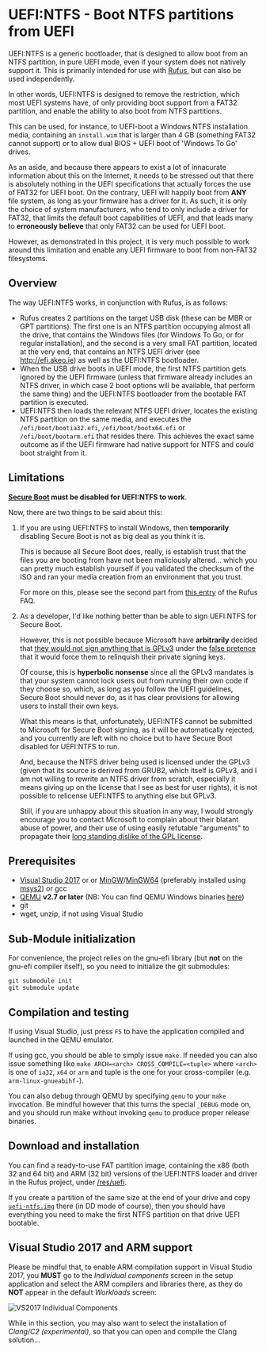 UEFI:NTFS - Boot NTFS partitions from UEFI
==========================================

UEFI:NTFS is a generic bootloader, that is designed to allow boot from an NTFS
partition, in pure UEFI mode, even if your system does not natively support it.
This is primarily intended for use with [Rufus](https://rufus.akeo.ie), but can
also be used independently.

In other words, UEFI:NTFS is designed to remove the restriction, which most
UEFI systems have, of only providing boot support from a FAT32 partition, and
enable the ability to also boot from NTFS partitions.

This can be used, for instance, to UEFI-boot a Windows NTFS installation media,
containing an `install.wim` that is larger than 4 GB (something FAT32 cannot
support) or to allow dual BIOS + UEFI boot of 'Windows To Go' drives.

As an aside, and because there appears to exist a lot of innacurate information
about this on the Internet, it needs to be stressed out that there is absolutely
nothing in the UEFI specifications that actually forces the use of FAT32 for
UEFI boot. On the contrary, UEFI will happily boot from __ANY__ file system, 
as long as your firmware has a driver for it. As such, it is only the choice of
system manufacturers, who tend to only include a driver for FAT32, that limits
the default boot capabilities of UEFI, and that leads many to __erroneously 
believe__ that only FAT32 can be used for UEFI boot.

However, as demonstrated in this project, it is very much possible to work
around this limitation and enable any UEFI firmware to boot from non-FAT32
filesystems.

## Overview

The way UEFI:NTFS works, in conjunction with Rufus, is as follows:

* Rufus creates 2 partitions on the target USB disk (these can be MBR or GPT
  partitions). The first one is an NTFS partition occupying almost all the
  drive, that contains the Windows files (for Windows To Go, or for regular
  installation), and the second is a very small FAT partition, located at the
  very end, that contains an NTFS UEFI driver (see http://efi.akeo.ie) as well
  as the UEFI:NTFS bootloader.
* When the USB drive boots in UEFI mode, the first NTFS partition gets ignored
  by the UEFI firmware (unless that firmware already includes an NTFS driver,
  in which case 2 boot options will be available, that perform the same thing)
  and the UEFI:NTFS bootloader from the bootable FAT partition is executed.
* UEFI:NTFS then loads the relevant NTFS UEFI driver, locates the existing NTFS
  partition on the same media, and executes the `/efi/boot/bootia32.efi`,
  `/efi/boot/bootx64.efi` or `/efi/boot/bootarm.efi` that resides there. This
  achieves the exact same outcome as if the UEFI firmware had native support
  for NTFS and could boot straight from it.
  
## Limitations

__[Secure Boot](https://en.wikipedia.org/wiki/Unified_Extensible_Firmware_Interface#Secure_boot)
must be disabled for UEFI:NTFS to work__.

Now, there are two things to be said about this:

1. If you are using UEFI:NTFS to install Windows, then __temporarily__ disabling
   Secure Boot is not as big deal as you think it is.

   This is because all Secure Boot does, really, is establish trust that the
   files you are booting from have not been maliciously altered... which you
   can pretty much establish yourself if you validated the checksum of the ISO
   and ran your media creation from an environment that you trust.

   For more on this, please see the second part
   from [this entry](https://github.com/pbatard/rufus/wiki/FAQ#Blah_UEFI_Blah_FAT32_therefore_Rufus_should_Blah)
   of the Rufus FAQ.

2. As a developer, I'd like nothing better than be able to sign UEFI:NTFS for
   Secure Boot.

   However, this is not possible because Microsoft have __arbitrarily__
   decided that [they would not sign anything that is GPLv3](https://blogs.msdn.microsoft.com/windows_hardware_certification/2013/12/03/microsoft-uefi-ca-signing-policy-updates/)
   under the [false pretence](https://www.gnu.org/licenses/gpl-faq.en.html#GiveUpKeys)
   that it would force them to relinquish their private signing keys.

   Of course, this is __hyperbolic nonsense__ since all the GPLv3 mandates is
   that your system cannot lock users out from running their own code if they
   choose so, which, as long as you follow the UEFI guidelines, Secure Boot
   should never do, as it has clear provisions for allowing users to install
   their own keys.

   What this means is that, unfortunately, UEFI:NTFS cannot be submitted to
   Microsoft for Secure Boot signing, as it will be automatically rejected,
   and you currently are left with no choice but to have Secure Boot disabled
   for UEFI:NTFS to run. 

   And, because the NTFS driver being used is licensed under the GPLv3 (given
   that its source is derived from GRUB2, which itself is GPLv3, and I am not
   willing to rewrite an NTFS driver from scratch, especially it means giving
   up on the license that I see as best for user rights), it is not possible
   to relicense UEFI:NTFS to anything else but GPLv3.

   Still, if you are unhappy about this situation in any way, I would
   strongly encourage you to contact Microsoft to complain about their blatant
   abuse of power, and their use of using easily refutable "arguments" to
   propagate their [long standing dislike of the GPL license](https://www.theregister.co.uk/2001/06/02/ballmer_linux_is_a_cancer/).

## Prerequisites

* [Visual Studio 2017](https://www.visualstudio.com/vs/community/) or
  or [MinGW](http://www.mingw.org/)/[MinGW64](http://mingw-w64.sourceforge.net/)
  (preferably installed using [msys2](https://sourceforge.net/projects/msys2/)) or gcc
* [QEMU](http://www.qemu.org) __v2.7 or later__
  (NB: You can find QEMU Windows binaries [here](https://qemu.weilnetz.de/w64/))
* git
* wget, unzip, if not using Visual Studio

## Sub-Module initialization

For convenience, the project relies on the gnu-efi library (but __not__ on
the gnu-efi compiler itself), so you need to initialize the git submodules:
```
git submodule init
git submodule update
```

## Compilation and testing

If using Visual Studio, just press `F5` to have the application compiled and
launched in the QEMU emulator.

If using gcc, you should be able to simply issue `make`. If needed you can also
issue something like `make ARCH=<arch> CROSS_COMPILE=<tuple>` where `<arch>` is
one of `ia32`, `x64` or `arm` and tuple is the one for your cross-compiler (e.g.
`arm-linux-gnueabihf-`).

You can also debug through QEMU by specifying `qemu` to your `make` invocation.
Be mindful however that this turns the special `_DEBUG` mode on, and you should
run make without invoking `qemu` to produce proper release binaries.

## Download and installation

You can find a ready-to-use FAT partition image, containing the x86 (both 32 and
64 bit) and ARM (32 bit) versions of the UEFI:NTFS loader and driver in the
Rufus project, under [/res/uefi](https://github.com/pbatard/rufus/tree/master/res/uefi).

If you create a partition of the same size at the end of your drive and copy
[`uefi-ntfs.img`](https://github.com/pbatard/rufus/blob/master/res/uefi/uefi-ntfs.img?raw=true)
there (in DD mode of course), then you should have everything you need to make
the first NTFS partition on that drive UEFI bootable.

## Visual Studio 2017 and ARM support

Please be mindful that, to enable ARM compilation support in Visual Studio 2017,
you __MUST__ go to the _Individual components_ screen in the setup application
and select the ARM compilers and libraries there, as they do __NOT__ appear in
the default _Workloads_ screen:

![VS2017 Individual Components](http://files.akeo.ie/pics/VS2017_Individual_Components.png)

While in this section, you may also want to select the installation of _Clang/C2
(experimental)_, so that you can open and compile the Clang solution...
